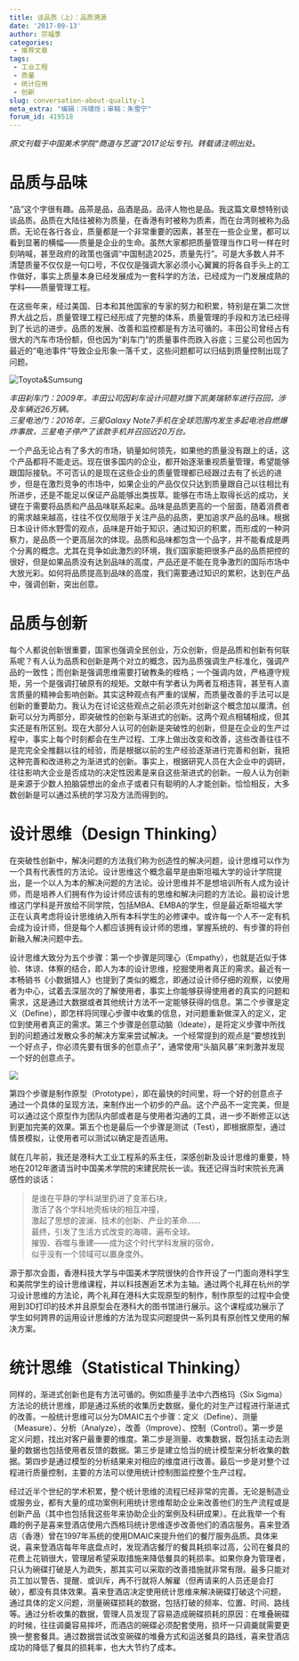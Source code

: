 ```yaml
---
title: 谈品质（上）：品质溯源
date: '2017-09-13'
author: 宗福季
categories:
 - 推荐文章
tags: 
 - 工业工程
 - 质量
 - 统计应用
 - 创新
slug: conversation-about-quality-1
meta_extra: "编辑：冯璟烁；审稿：朱雪宁"
forum_id: 419518
---
```


*原文刊载于中国美术学院“商道与艺道”2017论坛专刊。转载请注明出处。*  


# 品质与品味  

“品”这个字很有趣。品茶是品，品酒是品，品评人物也是品。我这篇文章想特别谈谈品质。品质在大陆往被称为质量，在香港有时被称为质素，而在台湾则被称为品质。无论在各行各业，质量都是一个非常重要的因素，甚至在一些企业里，都可以看到显著的横幅——质量是企业的生命。虽然大家都把质量管理当作口号一样在时刻呐喊，甚至政府的政策也强调“中国制造2025，质量先行”。可是大多数人并不清楚质量不仅仅是一句口号，不仅仅是强调大家必须小心翼翼的将各自手头上的工作做好，事实上质量本身已经发展成为一套科学的方法，已经成为一门发展成熟的学科——质量管理工程。  

在这些年来，经过美国、日本和其他国家的专家的努力和积累，特别是在第二次世界大战之后，质量管理工程已经形成了完整的体系，质量管理的手段和方法已经得到了长远的进步。品质的发展、改善和监控都是有方法可循的。丰田公司曾经占有很大的汽车市场份额，但也因为“刹车门”的质量事件而跌入谷底；三星公司也因为最近的“电池事件”导致企业形象一落千丈，这些问题都可以归结到质量控制出现了问题。  

![Toyota&Sumsung](https://user-images.githubusercontent.com/7221728/30789226-9ffad2d6-a1d6-11e7-8d90-8b66118d6cb6.png)


*丰田刹车门：2009年，丰田公司因刹车设计问题对旗下凯美瑞轿车进行召回，涉及车辆近26万辆。*  
*三星电池门：2016年，三星Galaxy Note7手机在全球范围内发生多起电池自燃爆炸事故，三星电子停产了该款手机并召回近20万台。*

一个产品无论占有了多大的市场，销量如何领先，如果他的质量没有跟上的话，这个产品都将不能走远。现在很多国内的企业，都开始逐渐重视质量管理，希望能够跟国际接轨。不可否认的是现在这些企业的质量管理都已经跟过去有了长远的进步，但是在激烈竞争的市场中，如果企业的产品仅仅只达到质量跟自己以往相比有所进步，还是不能足以保证产品能够出类拔萃。能够在市场上取得长远的成功，关键在于需要将品质和产品品味联系起来。品味是品质更高的一个层面，随着消费者的需求越来越高，往往不仅仅局限于关注产品的品质，更加追求产品的品味。根据日本设计师水野雪的观点，品味是开始于知识，通过知识的积累，而形成的一种洞察力，是品质一个更高层次的体现。品质和品味都包含一个品字，并不能看成是两个分离的概念。尤其在竞争如此激烈的环境，我们国家能把很多产品的品质把控的很好，但是如果品质没有达到品味的高度，产品还是不能在竞争激烈的国际市场中大放光彩。如何将品质提高到品味的高度，我们需要通过知识的累积，达到在产品中，强调创新，突出创意。  


# 品质与创新  

每个人都说创新很重要，国家也强调全民创业，万众创新，但是品质和创新有何联系呢？有人认为品质和创新是两个对立的概念，因为品质强调生产标准化，强调产品的一致性；而创新是强调思维需要打破教条的桎梏；一个强调内敛，严格遵守规矩，另一个是强调打破原有的规矩。文献中有学者认为两者互相违背，甚至有人直言质量的精神会影响创新。其实这种观点有严重的误解，而质量改善的手法可以是创新的重要助力。我认为在讨论这些观点之前必须先对创新这个概念加以厘清。创新可以分为两部分，即突破性的创新与渐进式的创新。这两个观点相辅相成，但其实还是有所区别。现在大部分人认可的创新是突破性的创新，但是在企业的生产过程中，事实上每个时刻都会在生产过程、工序上做出改变和改善，这些改善往往不是完完全全推翻以往的经验，而是根据以前的生产经验逐渐进行完善和创新，我把这种完善和改进称之为渐进式的创新。事实上，根据研究人员在大企业中的调研，往往影响大企业是否成功的决定性因素是来自这些渐进式的创新。一般人认为创新是来源于少数人拍脑袋想出的金点子或者只有聪明的人才能创新。恰恰相反，大多数创新是可以通过系统的学习及方法而得到的。  


# 设计思维（Design Thinking）  

在突破性创新中，解决问题的方法我们称为创造性的解决问题，设计思维可以作为一个具有代表性的方法论。设计思维这个概念最早是由斯坦福大学的设计学院提出，是一个以人为本的解决问题的方法论。设计思维并不是想培训所有人成为设计师，而是培养人们拥有作为设计师应该有的思维和解决问题的方法论。最初设计思维这门学科是开放给不同学院，包括MBA、EMBA的学生，但是最近斯坦福大学正在认真考虑将设计思维纳入所有本科学生的必修课中。或许每一个人不一定有机会成为设计师，但是每个人都应该拥有设计师的思维，掌握系统的、有步骤的将创新融入解决问题中去。  

设计思维大致分为五个步骤：第一个步骤是同理心（Empathy），也就是近似于体验、体谅、体察的结合，即人为本的设计思维，挖掘使用者真正的需求。最近有一本畅销书《小数据猎人》也提到了类似的概念，即通过设计师仔细的观察，以使用者为中心，试着去深层次的了解使用者，事实上你能够获得使用者的真实的问题和需求，这是通过大数据或者其他统计方法不一定能够获得的信息。第二个步骤是定义（Define），即怎样将同理心步骤中收集的信息，对问题重新做深入的定义，定位到使用者真正的需求。第三个步骤是创意动脑（Ideate），是将定义步骤中所找到的问题通过发散众多的解决方案来尝试解决。一个经常提到的观点是“要想找到一个好点子，你必须先要有很多的创意点子”，通常使用“头脑风暴”来刺激并发现一个好的创意点子。  

![](https://user-images.githubusercontent.com/16065479/30312938-6eea2f60-9750-11e7-899f-b1c76ba0615b.jpg)

第四个步骤是制作原型（Prototype），即在最快的时间里，将一个好的创意点子通过一个具体的呈现方法，来制作出一个初步的产品。这个产品不一定完美，但是可以通过这个原型作为团队内部或者是与使用者沟通的工具，进一步不断修正以达到更加完美的效果。第五个也是最后一个步骤是测试（Test），即根据原型，通过情景模拟，让使用者可以测试以确定是否适用。  

就在几年前，我还是港科大工业工程系的系主任，深感创新及设计思维的重要，特地在2012年邀请当时中国美术学院的宋建民院长一谈。我还记得当时宋院长充满感性的谈话：  

>是谁在平静的学科湖里扔进了变革石块，  
>激活了各个学科地壳板块的相互冲撞，  
>激起了思想的波澜、技术的创新、产业的革命……  
>最终，引发了生活方式改变的海啸，遍布全球。  
>摧毁、吞噬与重建——成为这个时代学科发展的宿命，  
>似乎没有一个领域可以置身度外。  


源于那次会面，香港科技大学与中国美术学院很快的合作开设了一门面向港科学生和美院学生的设计思维课程，并以科技邂逅艺术为主轴。通过两个礼拜在杭州的学习设计思维的方法论，两个礼拜在港科大实现原型的制作，制作原型的过程中会使用到3D打印的技术并且原型会在港科大的图书馆进行展示。这个课程成功展示了学生如何跨界的运用设计思维的方法为现实问题提供一系列具有原创性又使用的解决方案。  


# 统计思维（Statistical Thinking）  

同样的，渐进式创新也是有方法可循的。例如质量手法中六西格玛（Six Sigma）方法论的统计思维，即是通过系统的收集历史数据，量化的对生产过程进行渐进式的改善。一般统计思维可以分为DMAIC五个步骤：定义（Define）、测量（Measure）、分析（Analyze），改善（Improve）、控制（Control）。第一步是定义问题，找出对客户最重要的维度。第二步是测量、收集数据，既包括主动去测量的数据也包括使用者反馈的数据。第三步是建立恰当的统计模型来分析收集的数据。第四步是通过模型的分析结果来对相应的维度进行改善。最后一步是对整个过程进行质量控制，主要的方法可以使用统计控制图监控整个生产过程。  

经过近半个世纪的学术积累，整个统计思维的流程已经非常的完善。无论是制造业或服务业，都有大量的成功案例利用统计思维帮助企业来改善他们的生产流程或是创新产品（其中也包括我这些年来协助企业的案例及科研成果）。在此我举一个有趣的例子是喜来登酒店使用六西格玛统计思维逐步改善他们的酒店服务。喜来登酒店（香港）曾在1997年系统的使用DMAIC来提升他们的餐厅服务品质。具体来说，喜来登酒店每年年底盘点时，发现酒店餐厅的餐具耗损率过高，公司在餐具的花费上花销很大，管理层希望采取措施来降低餐具的耗损率。如果你身为管理者，只认为碗碟打破是人为疏失，那其实可以采取的改善措施就非常有限。最多只能对员工加以警告、提醒、或训斥，再不行就将人解雇（但再请来的人员还是会打破），都没有具体效果。喜来登酒店决定使用统计思维来解决碗碟打破这个问题，通过具体的定义问题，测量碗碟损耗的数据，包括打破的频率、位置、时间、路线等。通过分析收集的数据，管理人员发现了容易造成碗碟损耗的原因：在堆叠碗碟的时候，往往调羹容易摔坏，而酒店的碗碟必须配套使用，损坏一只调羹就需要更换一整套餐具。通过数据尝试改变碗碟的堆叠方式和运送餐具的路线，喜来登酒店成功的降低了餐具的损耗率，也大大节约了成本。  
